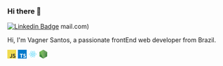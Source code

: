 ### Hi there 👋

[![Linkedin Badge](https://img.shields.io/badge/-Vagner%20Santos-6633cc?style=flat-square&logo=Linkedin&logoColor=white&link=https://www.linkedin.com/in/vagner-santos-ba7663147/)](https://www.linkedin.com/in/vagner-santos-ba7663147/) 
mail.com)

Hi, I'm Vagner Santos, a passionate frontEnd web developer from Brazil.

<code><img height="20" src="https://raw.githubusercontent.com/github/explore/80688e429a7d4ef2fca1e82350fe8e3517d3494d/topics/javascript/javascript.png"></code>
<code><img height="20" src="https://raw.githubusercontent.com/github/explore/80688e429a7d4ef2fca1e82350fe8e3517d3494d/topics/typescript/typescript.png"></code>
<code><img height="20" src="https://raw.githubusercontent.com/github/explore/80688e429a7d4ef2fca1e82350fe8e3517d3494d/topics/react/react.png"></code>
<code><img height="20" src="https://raw.githubusercontent.com/github/explore/80688e429a7d4ef2fca1e82350fe8e3517d3494d/topics/nodejs/nodejs.png"></code>    
